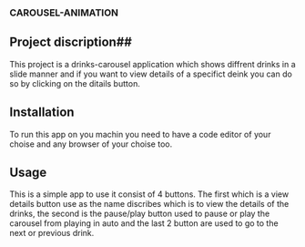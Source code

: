 ### CAROUSEL-ANIMATION ###

## Project discription##
This project is a drinks-carousel application which shows diffrent drinks in a slide manner and if you want to view details of a specifict deink you can do so by clicking on the ditails button.

## Installation 
To run this app on you machin you need to have a code editor of your choise and any browser of your choise too.

## Usage
This is a simple app to use it consist of 4 buttons. The first which is a view details button use as the name discribes which is to view the details of the drinks, the second is the pause/play button used to pause or play the carousel from playing in auto and the last 2 button are used to  go to the next or previous drink.

